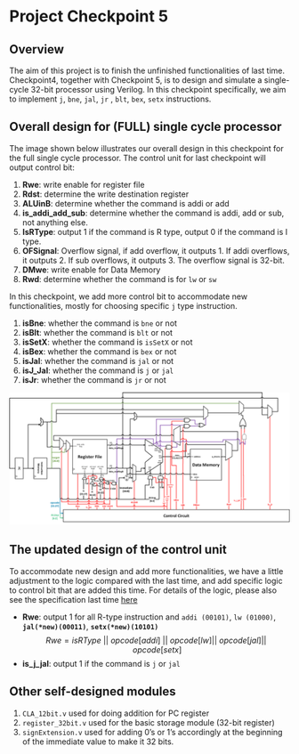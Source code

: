 # Project Checkpoint 5

## Overview
The aim of this project is to finish the unfinished functionalities of last time. Checkpoint4, together with Checkpoint 5, is to design and simulate a single-cycle 32-bit processor using Verilog. In this checkpoint specifically, we aim to implement `j`, `bne`, `jal`, `jr` , `blt`, `bex`, `setx`  instructions.

## Overall design for (FULL) single cycle processor
The image shown below illustrates our overall design in this checkpoint for the full single cycle processor. The control unit for last checkpoint will output control bit:

1. **Rwe**: write enable for register file
2. **Rdst**: determine the write destination register
3. **ALUinB**: determine whether the command is addi or add
4. **is_addi_add_sub**: determine whether the command is addi, add or sub, not anything else.
5. **IsRType**: output 1 if the command is R type, output 0 if the command is I type.
6. **OFSignal**: Overflow signal, if add overflow, it outputs 1. If addi overflows, it outputs 2. If sub overflows, it outputs 3. The overflow signal is 32-bit.
7. **DMwe**: write enable for Data Memory
8. **Rwd**: determine whether the command is for `lw` or `sw`

In this checkpoint, we add more control bit to accommodate new functionalities, mostly for choosing specific `j` type instruction.

1. **isBne**: whether the command is `bne`  or not
2. **isBlt**: whether the command is `blt` or not
3. **isSetX**: whether the command is `isSetX` or not
4. **isBex**: whether the command is `bex`  or not
5. **isJal**: whether the command is `jal` or not
6. **isJ_Jal**: whether the command is `j`  or `jal`
7. **isJr**: whether the command is `jr` or not


![full overall design](../Resources/full_processor.png)

## The updated design of the control unit

To accommodate new design and add more functionalities, we have a little adjustment to the logic compared with the last time, and add specific logic to control bit that are added this time.
For details of the logic, please also see the specification last time [here](../Project4/README)

- **Rwe**: output 1 for all R-type instruction and `addi (00101)`, `lw (01000)`, **`jal(*new)(00011)`**, **`setx(*new)(10101)`**
$$
Rwe = isRType \ || \ opcode[addi] \ || \ opcode[lw] || \ opcode[jal] || \ opcode[setx]
$$
- **is_j_jal**: output 1 if the command is `j` or `jal`

## Other self-designed modules

1. `CLA_12bit.v` used for doing addition for PC register
2. `register_32bit.v` used for the basic storage module (32-bit register)
3. `signExtension.v` used for adding 0’s or 1’s accordingly at the
beginning of the immediate value to make it 32 bits.
